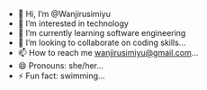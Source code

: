 - 👋 Hi, I’m @Wanjirusimiyu
- 👀 I’m interested in technology
- 🌱 I’m currently learning software engineering
- 💞️ I’m looking to collaborate on coding skills...
- 📫 How to reach me wanjirusimiyu@gmail.com...
- 😄 Pronouns: she/her...
- ⚡ Fun fact: swimming...

<!---
Wanjirusimiyu/Wanjirusimiyu is a ✨ special ✨ repository because its `README.md` (this file) appears on your GitHub profile.
You can click the Preview link to take a look at your changes.
--->
